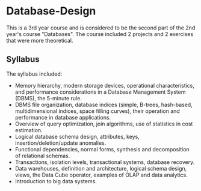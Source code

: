 # Database-Design

This is a 3rd year course and is considered to be the second part of the 2nd year's course "Databases". The course included 2 projects and 2 exercises that were more theoretical.

## Syllabus

The syllabus included:

- Memory hierarchy, modern storage devices, operational characteristics, and performance considerations in a Database Management System (DBMS), the 5-minute rule.
- DBMS file organization, database indices (simple, B-trees, hash-based, multidimensional indices, space filling curves), their operation and performance in database applications.
- Overview of query optimization, join algorithms, use of statistics in cost estimation.
- Logical database schema design, attributes, keys, insertion/deletion/update anomalies.
- Functional dependencies, normal forms, synthesis and decomposition of relational schemas.
- Transactions, isolation levels, transactional systems, database recovery.
- Data warehouses, definition and architecture, logical schema design, views, the Data Cube operator, examples of OLAP and data analytics.
- Introduction to big data systems.

